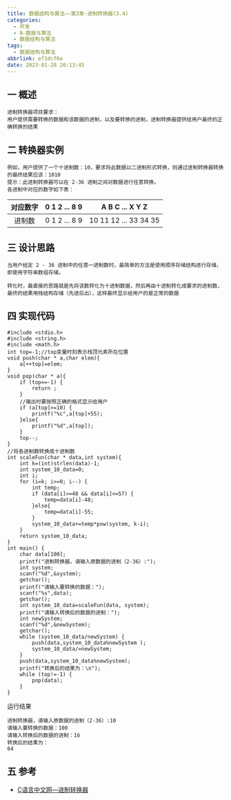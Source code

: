 ```yaml
---
title: 数据结构与算法——第3章-进制转换器(3.4)
categories:
  - 开发
  - N-数据与算法
  - 数据结构与算法
tags:
  - 数据结构与算法
abbrlink: ef1dcf6e
date: 2023-01-28 20:13:45
---
```

## 一 概述

```
进制转换器项目要求：
用户提供需要转换的数据和该数据的进制，以及要转换的进制，进制转换器提供给用户最终的正确转换的结果
```

<!--more-->

## 二 转换器实例

```
例如，用户提供了一个十进制数：10，要求将此数据以二进制形式转换，则通过进制转换器转换的最终结果应该：1010
提示：此进制转换器可以在 2-36 进制之间对数据进行任意转换。
各进制中对应的数字如下表：
```

| 对应数字 | 0 1 2 ... 8 9 | A    B   C   ...   X   Y    Z |
| :------: | :-----------: | :---------------------------: |
|  进制数  | 0 1 2 ... 8 9 |    10 11 12 ...  33 34 35     |

## 三 设计思路

```
当用户给定 2 - 36 进制中的任意一进制数时，最简单的方法是使用顺序存储结构进行存储，即使用字符串数组存储。

转化时，最直接的思路就是先将该数转化为十进制数据，然后再由十进制转化成要求的进制数，
最终的结果用栈结构存储（先进后出），这样最终显示给用户的是正常的数据
```

## 四 实现代码

```
#include <stdio.h>
#include <string.h>
#include <math.h>
int top=-1;//top变量时刻表示栈顶元素所在位置
void push(char * a,char elem){
    a[++top]=elem;
}
void pop(char * a){
    if (top==-1) {
        return ;
    }
    //输出时要按照正确的格式显示给用户
    if (a[top]>=10) {
        printf("%c",a[top]+55);
    }else{
        printf("%d",a[top]);
    }
    top--;
}
//将各进制数转换成十进制数
int scaleFun(char * data,int system){
    int k=(int)strlen(data)-1;
    int system_10_data=0;
    int i;
    for (i=k; i>=0; i--) {
        int temp;
        if (data[i]>=48 && data[i]<=57) {
            temp=data[i]-48;
        }else{
            temp=data[i]-55;
        }
        system_10_data+=temp*pow(system, k-i);
    }
    return system_10_data;
}
int main() {
    char data[100];
    printf("进制转换器，请输入原数据的进制（2-36）:");
    int system;
    scanf("%d",&system);
    getchar();
    printf("请输入要转换的数据：");
    scanf("%s",data);
    getchar();
    int system_10_data=scaleFun(data, system);
    printf("请输入转换后的数据的进制：");
    int newSystem;
    scanf("%d",&newSystem);
    getchar();
    while (system_10_data/newSystem) {
        push(data,system_10_data%newSystem );
        system_10_data/=newSystem;
    }
    push(data,system_10_data%newSystem);
    printf("转换后的结果为：\n");
    while (top!=-1) {
        pop(data);
    }
}
```

运行结果

```
进制转换器，请输入原数据的进制（2-36）:10
请输入要转换的数据：100
请输入转换后的数据的进制：16
转换后的结果为：
64
```


## 五 参考

* [C语言中文网—进制转换器](https://c.biancheng.net/view/vip_3355.html)




